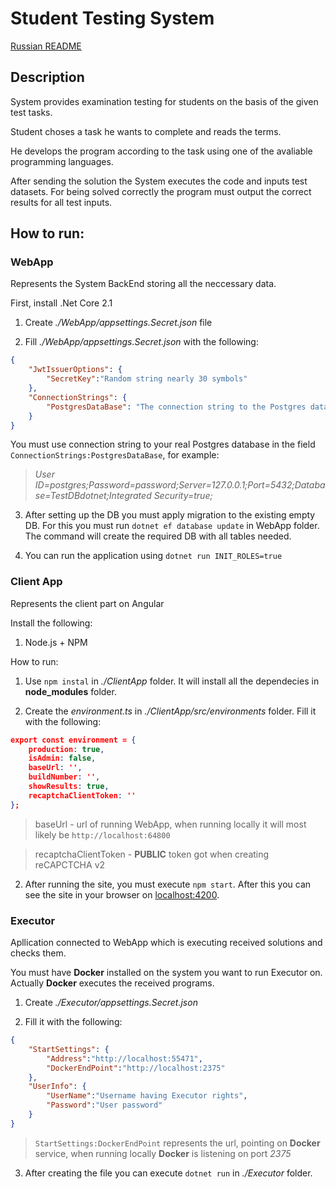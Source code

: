 # Student Testing System
[Russian README](README-RU.md)
## Description
System provides examination testing for students on the basis of the given test tasks.

Student choses a task he wants to complete and reads the terms.

He develops the program according to the task using one of the avaliable programming languages.

After sending the solution the System executes the code and inputs test datasets. For being solved correctly the program must output the correct results for all test inputs.

## How to run:

### WebApp 
Represents the System BackEnd storing all the neccessary data.

First, install .Net Core 2.1


1. Create _./WebApp/appsettings.Secret.json_ file

2. Fill _./WebApp/appsettings.Secret.json_ with the following: 

```json
{
    "JwtIssuerOptions": {
        "SecretKey":"Random string nearly 30 symbols"
    },
    "ConnectionStrings": {
        "PostgresDataBase": "The connection string to the Postgres database"
    }
}
```

You must use connection string to your real Postgres database in the field  ```ConnectionStrings:PostgresDataBase```, for example:
> _User ID=postgres;Password=password;Server=127.0.0.1;Port=5432;Database=TestDBdotnet;Integrated Security=true;_ 


3. After setting up the DB you must apply migration to the existing empty DB. For this you must run ```dotnet ef database update``` in WebApp folder. The command will create the required DB with all tables needed.


4. You can run the application using ```dotnet run INIT_ROLES=true```

### Client App

Represents the client part on Angular

Install the following:
1. Node.js + NPM

How to run:

1. Use ```npm instal``` in _./ClientApp_ folder. It will install all the dependecies in __node_modules__ folder.

2. Create the _environment.ts_ in _./ClientApp/src/environments_ folder. Fill it with the following:

```json
export const environment = {
    production: true,
    isAdmin: false,
    baseUrl: '',
    buildNumber: '',
    showResults: true,
    recaptchaClientToken: ''
};
```
> baseUrl - url of running WebApp, when running locally it will most likely be ```http://localhost:64800```
 
> recaptchaClientToken - **PUBLIC** token got when creating reCAPCTCHA v2

2. After running the site, you must execute ```npm start```. After this you can see the site in your browser on [localhost:4200](http://localhost:4200).

### Executor

Apllication connected to WebApp which is executing received solutions and checks them.

You must have **Docker** installed on the system you want to run Executor on. Actually **Docker** executes the received programs.


1. Create _./Executor/appsettings.Secret.json_

2. Fill it with the following:

```json
{
    "StartSettings": {
        "Address":"http://localhost:55471",
        "DockerEndPoint":"http://localhost:2375"
    },
    "UserInfo": {
        "UserName":"Username having Executor rights",
        "Password":"User password"
    }
}
```
> ```StartSettings:DockerEndPoint``` represents the url, pointing on **Docker** service, when running locally **Docker** is listening on port *2375*

3. After creating the file you can execute ```dotnet run``` in _./Executor_ folder.